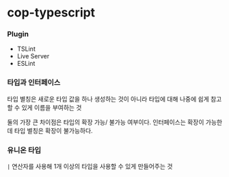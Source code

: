 # cop-typescript

### Plugin

- TSLint
- Live Server
- ESLint

### 타입과 인터페이스

타입 별칭은 새로운 타입 값을 하나 생성하는 것이 아니라 타입에 대해 나중에 쉽게 참고할 수 있게 이름을 부여하는 것

둘의 가장 큰 차이점은 타입의 확장 가능/ 불가능 여부이다. 인터페이스는 확장이 가능한데 타입 별칭은 확장이 불가능하다.

### 유니온 타입

`|` 연산자를 사용해 1개 이상의 타입을 사용할 수 있게 만들어주는 것
